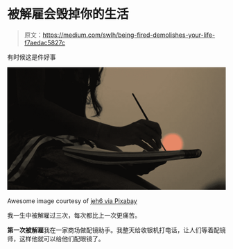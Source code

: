 # 被解雇会毁掉你的生活

> 原文：<https://medium.com/swlh/being-fired-demolishes-your-life-f7aedac5827c>

有时候这是件好事

![](img/f6e91fa494ee0ebb8ae6054f142190bb.png)

Awesome image courtesy of [jeh6 via Pixabay](https://pixabay.com/users/jeh6-1358615/)

我一生中被解雇过三次，每次都比上一次更痛苦。

**第一次被解雇**我在一家商场做配镜助手。我整天给收银机打电话，让人们等着配镜师，这样他就可以给他们配眼镜了。